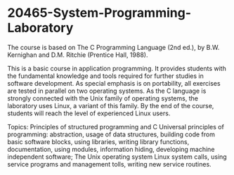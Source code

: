 # 20465-System-Programming-Laboratory
The course is based on The C Programming Language (2nd ed.), by B.W. Kernighan and D.M. Ritchie (Prentice Hall, 1988).

This is a basic course in application programming. It provides students with the fundamental knowledge and tools required for further studies in software development. As special emphasis is on portability, all exercises are tested in parallel on two operating systems. As the C language is strongly connected with the Unix family of operating systems, the laboratory uses Linux, a variant of this family. By the end of the course, students will reach the level of experienced Linux users.

Topics: Principles of structured programming and C  Universal principles of programming: abstraction, usage of data structures, building code from basic software blocks, using libraries, writing library functions, documentation, using modules, information hiding, developing machine independent software; The Unix operating system  Linux system calls, using service programs and management tolls, writing new service routines.
